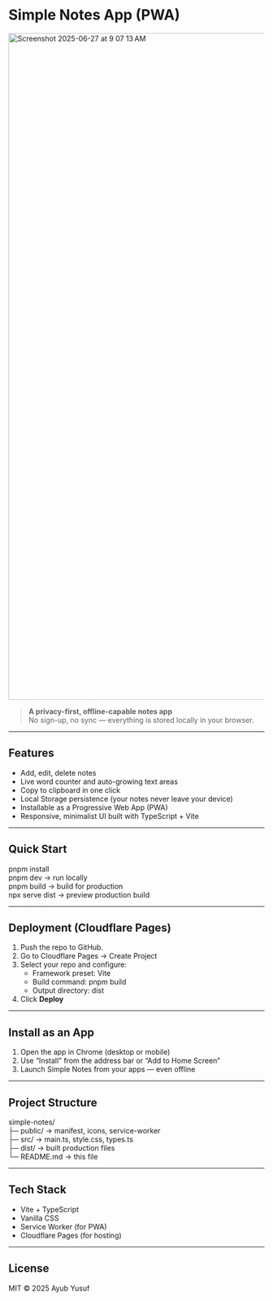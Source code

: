 # Simple Notes App (PWA)

<img width="1312" alt="Screenshot 2025-06-27 at 9 07 13 AM" src="https://github.com/user-attachments/assets/b3e56db0-a0d7-4d3a-805e-3ebc85ce1f4c" />



> **A privacy-first, offline-capable notes app**  
> No sign-up, no sync — everything is stored locally in your browser.

---

## Features
- Add, edit, delete notes
- Live word counter and auto-growing text areas
- Copy to clipboard in one click
- Local Storage persistence (your notes never leave your device)
- Installable as a Progressive Web App (PWA)
- Responsive, minimalist UI built with TypeScript + Vite

---

## Quick Start

pnpm install  
pnpm dev         → run locally  
pnpm build       → build for production  
npx serve dist   → preview production build

---

## Deployment (Cloudflare Pages)

1. Push the repo to GitHub.  
2. Go to Cloudflare Pages → Create Project  
3. Select your repo and configure:
   - Framework preset: Vite  
   - Build command: pnpm build  
   - Output directory: dist  
4. Click **Deploy**

---

## Install as an App

1. Open the app in Chrome (desktop or mobile)  
2. Use “Install” from the address bar or “Add to Home Screen”  
3. Launch Simple Notes from your apps — even offline

---

## Project Structure

simple-notes/  
├─ public/              → manifest, icons, service-worker  
├─ src/                 → main.ts, style.css, types.ts  
├─ dist/                → built production files  
└─ README.md            → this file

---

## Tech Stack
- Vite + TypeScript
- Vanilla CSS
- Service Worker (for PWA)
- Cloudflare Pages (for hosting)

---

## License
MIT © 2025 Ayub Yusuf
